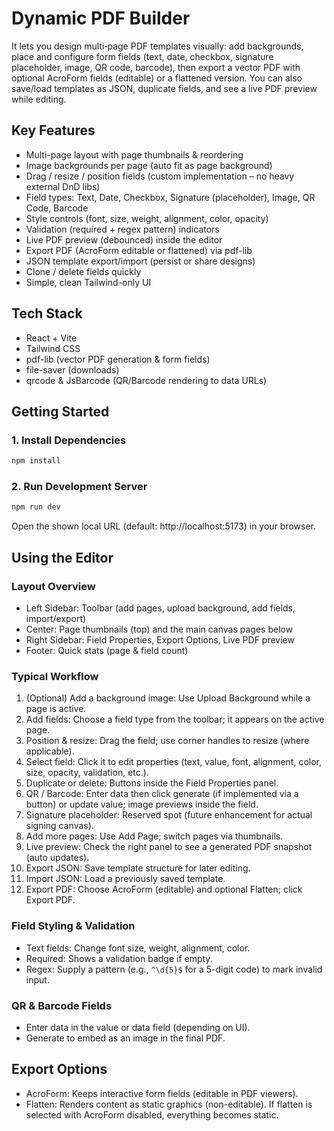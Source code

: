 # Dynamic PDF Builder
It lets you design multi‑page PDF templates visually: add backgrounds, place and configure form fields (text, date, checkbox, signature placeholder, image, QR code, barcode), then export a vector PDF with optional AcroForm fields (editable) or a flattened version. You can also save/load templates as JSON, duplicate fields, and see a live PDF preview while editing.

## Key Features

- Multi-page layout with page thumbnails & reordering
- Image backgrounds per page (auto fit as page background)
- Drag / resize / position fields (custom implementation – no heavy external DnD libs)
- Field types: Text, Date, Checkbox, Signature (placeholder), Image, QR Code, Barcode
- Style controls (font, size, weight, alignment, color, opacity)
- Validation (required + regex pattern) indicators
- Live PDF preview (debounced) inside the editor
- Export PDF (AcroForm editable or flattened) via pdf-lib
- JSON template export/import (persist or share designs)
- Clone / delete fields quickly
- Simple, clean Tailwind-only UI

## Tech Stack

- React + Vite
- Tailwind CSS 
- pdf-lib (vector PDF generation & form fields)
- file-saver (downloads)
- qrcode & JsBarcode (QR/Barcode rendering to data URLs)

## Getting Started

### 1. Install Dependencies

```powershell
npm install
```

### 2. Run Development Server

```powershell
npm run dev
```
Open the shown local URL (default: http://localhost:5173) in your browser.


## Using the Editor

### Layout Overview

- Left Sidebar: Toolbar (add pages, upload background, add fields, import/export)
- Center: Page thumbnails (top) and the main canvas pages below
- Right Sidebar: Field Properties, Export Options, Live PDF preview
- Footer: Quick stats (page & field count)

### Typical Workflow

1. (Optional) Add a background image: Use Upload Background while a page is active.
2. Add fields: Choose a field type from the toolbar; it appears on the active page.
3. Position & resize: Drag the field; use corner handles to resize (where applicable).
4. Select field: Click it to edit properties (text, value, font, alignment, color, size, opacity, validation, etc.).
5. Duplicate or delete: Buttons inside the Field Properties panel.
6. QR / Barcode: Enter data then click generate (if implemented via a button) or update value; image previews inside the field.
7. Signature placeholder: Reserved spot (future enhancement for actual signing canvas).
8. Add more pages: Use Add Page; switch pages via thumbnails.
9. Live preview: Check the right panel to see a generated PDF snapshot (auto updates).
10. Export JSON: Save template structure for later editing.
11. Import JSON: Load a previously saved template.
12. Export PDF: Choose AcroForm (editable) and optional Flatten; click Export PDF.

### Field Styling & Validation

- Text fields: Change font size, weight, alignment, color.
- Required: Shows a validation badge if empty.
- Regex: Supply a pattern (e.g., `^\d{5}$` for a 5-digit code) to mark invalid input.

### QR & Barcode Fields

- Enter data in the value or data field (depending on UI).
- Generate to embed as an image in the final PDF.
	
## Export Options

- AcroForm: Keeps interactive form fields (editable in PDF viewers).
- Flatten: Renders content as static graphics (non-editable). If flatten is selected with AcroForm disabled, everything becomes static.




